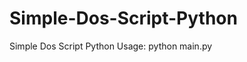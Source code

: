# Simple-Dos-Script-Python
Simple Dos Script Python
Usage: python main.py <target ip> <threads> <time>
